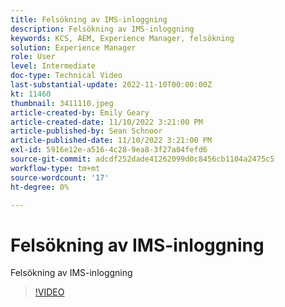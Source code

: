 ```yaml
---
title: Felsökning av IMS-inloggning
description: Felsökning av IMS-inloggning
keywords: KCS, AEM, Experience Manager, felsökning
solution: Experience Manager
role: User
level: Intermediate
doc-type: Technical Video
last-substantial-update: 2022-11-10T00:00:00Z
kt: 11460
thumbnail: 3411110.jpeg
article-created-by: Emily Geary
article-created-date: 11/10/2022 3:21:00 PM
article-published-by: Sean Schnoor
article-published-date: 11/10/2022 3:21:00 PM
exl-id: 5916e12e-a516-4c28-9ea8-3f27a04fefd6
source-git-commit: adcdf252dade41262099d0c8456cb1104a2475c5
workflow-type: tm+mt
source-wordcount: '17'
ht-degree: 0%

---
```


# Felsökning av IMS-inloggning

Felsökning av IMS-inloggning

>[!VIDEO](https://video.tv.adobe.com/v/3411110/?quality=12&learn=on)
